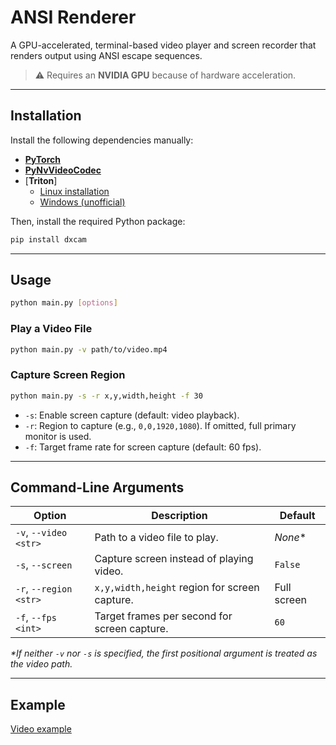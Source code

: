 # ANSI Renderer

A GPU-accelerated, terminal-based video player and screen recorder that renders output using ANSI escape sequences.

> ⚠️ Requires an **NVIDIA GPU** because of hardware acceleration.

---

## Installation

Install the following dependencies manually:

- [**PyTorch**](https://pytorch.org/get-started/locally/)
- [**PyNvVideoCodec**](https://docs.nvidia.com/video-technologies/pynvvideocodec/)
- [**Triton**]  
  - [Linux installation](https://triton-lang.org/main/getting-started/installation.html)  
  - [Windows (unofficial)](https://github.com/woct0rdho/triton-windows)

Then, install the required Python package:

```bash
pip install dxcam
```
---

## Usage

```bash
python main.py [options]
```

### Play a Video File
```bash
python main.py -v path/to/video.mp4
```

### Capture Screen Region
```bash
python main.py -s -r x,y,width,height -f 30
```
- `-s`: Enable screen capture (default: video playback).
- `-r`: Region to capture (e.g., `0,0,1920,1080`). If omitted, full primary monitor is used.
- `-f`: Target frame rate for screen capture (default: 60 fps).

---
## Command-Line Arguments

| Option                | Description                                                       | Default     |
|-----------------------|-------------------------------------------------------------------|-------------|
| `-v`, `--video <str>` | Path to a video file to play.                                     | _None_*     |
| `-s`, `--screen`      | Capture screen instead of playing video.                          | `False`     |
| `-r`, `--region <str>`| `x,y,width,height` region for screen capture.                     | Full screen |
| `-f`, `--fps <int>`   | Target frames per second for screen capture.                      | `60`        |

_*If neither `-v` nor `-s` is specified, the first positional argument is treated as the video path._

---


## Example
[Video example](https://www.youtube.com/watch?v=o4uEzqp0cCo)
